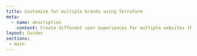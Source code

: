 ```yaml
---
title: Customize for multiple brands using Terraform
meta:
  - name: description
    content: Create different user experiences for multiple websites that share an Okta org.
layout: Guides
sections:
 - main
---
```

